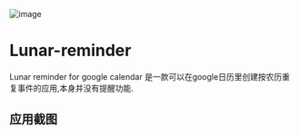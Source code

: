 ![image](https://github.com/gedoor/Lunar-reminder/image/ic_launcher.png)
# Lunar-reminder
Lunar reminder for google calendar
是一款可以在google日历里创建按农历重复事件的应用,本身并没有提醒功能.

## 应用截图
